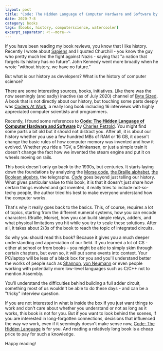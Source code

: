 ```yaml
---
layout: post
title: "Code: The Hidden Language of Computer Hardware and Software by Charles Petzold"
date: 2020-7-8
category: books
tags: [books, history, computerscience, watercooler]
excerpt_separator: <!--more-->
---
```

If you have been reading my book reviews, you know that I like history. Recently I wrote about [Sapiens](http://sandordargo.com/blog/2020/06/17/sapiens-by-harari) and I quoted Churchill - you know the guy who pretty much led the fight against Nazis - saying that "a nation that forgets its history has no future". John Kennedy went more broadly when he wrote "without history, we have no future."
<!--more-->
But what is our history as developers? What is the history of computer science?

There are some interesting sources, books, initiatives. Like there was the now seemingly (and sadly) inactive (as of July 2020) channel of [Byte Sized](https://dev.to/bytesized). A book that is not directly about our history, but touching some parts deeply was [Coders At Work](http://sandordargo.com/tags/#coders+at+work), a really long book including 16 interviews with highly appreciated computer scientists and programmers.

Recently, I found some references to [__Code: The Hidden Language of Computer Hardware and Software__](https://amzn.to/2YNvy1J) by [Charles Petzold](https://www.charlespetzold.com/). You might find some parts a bit old but it should not distract you. After all, it is about our history whether you use a few hundred MBs of RAM or 16 GB, it doesn't change the basic rules of how computer memory was invented and how it evolved. Whether you ride a TGV, a Shinkansen, or just a simple train it doesn't change the fact how we invented the steam engine and put it on wheels moving on rails.

This book doesn't only go back to the 1930s, but centuries. It starts laying down the foundations by analyzing the [Morse code](https://en.wikipedia.org/wiki/Morse_code), [the Braille alphabet](https://en.wikipedia.org/wiki/Braille), [the Boolean algebra](https://en.wikipedia.org/wiki/Boolean_algebra), the telegraphs. [_Code_](https://amzn.to/2YNvy1J) goes beyond just telling our history. What gives particular value to this book, it is that it doesn't just share how certain things evolved and got invented, it really tries to include not-so-techy people, the author tried his best to make everyone understand how the computer works.

That's why it really goes back to the basics. This, of course, requires a lot of topics, starting from the different numeral systems, how you can encode characters (Braille, Morse), how you can build simple relays, adders, and what physical limitations you hit while you try to scale these solutions. After all, it takes about 2/3s of the book to reach the topic of integrated circuits.

So why you should read this book? Because it gives you a much deeper understanding and appreciation of our field. If you learned a lot of CS - either at school or from books - you might be able to simply skim through certain chapters, but even so, it will put some events into context. Your PC/laptop will be less of a black box for you and you'll understand better the works of people such as [Shannon](https://en.wikipedia.org/wiki/Claude_Shannon), [von Neumann](https://en.wikipedia.org/wiki/John_von_Neumann) or even people working with potentially more low-level languages such as C/C++ not to mention Assembly.

You'll understand the difficulties behind building a full adder circuit, something most of us wouldn't be able to do these days - and can be a "tricky" interview question.

If you are not interested in what is inside the box if you just want things to work and don't care about whether you understand or not as long as it works, this book is not for you. But if you want to look behind the scenes, if you are interested in long-forgotten connections, decisions that influenced the way we work, even if it seemingly doesn't make sense now, [Code: The Hidden Language](https://amzn.to/2YNvy1J) is for you. And reading a relatively long book is a cheap price to pay for such a knowledge.

Happy reading!